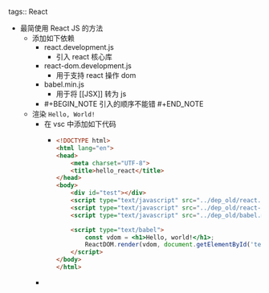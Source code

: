 tags:: React

- 最简使用 React JS 的方法
	- 添加如下依赖
		- react.development.js
			- 引入 react 核心库
		- react-dom.development.js
			- 用于支持 react 操作 dom
		- babel.min.js
			- 用于将 [[JSX]] 转为 js
		- #+BEGIN_NOTE
		  引入的顺序不能错
		  #+END_NOTE
	- 渲染 `Hello, World!`
		- 在 vsc 中添加如下代码
			- ``` html
			  <!DOCTYPE html>
			  <html lang="en">
			  <head>
			      <meta charset="UTF-8">
			      <title>hello_react</title>
			  </head>
			  <body>
			      <div id="test"></div>
			      <script type="text/javascript" src="../dep_old/react.development.js"></script>
			      <script type="text/javascript" src="../dep_old/react-dom.development.js"></script>
			      <script type="text/javascript" src="../dep_old/babel.min.js"></script>
			  
			      <script type="text/babel">
			          const vdom = <h1>Hello, world!</h1>;
			          ReactDOM.render(vdom, document.getElementById('test'));
			      </script>
			  </body>
			  </html>
			  ```
		-